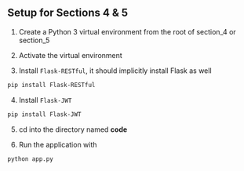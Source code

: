 ## Setup for Sections 4 & 5

1. Create a Python 3 virtual environment from the root of section_4 or section_5

2. Activate the virtual environment

3. Install ```Flask-RESTful```, it should implicitly install Flask as well
```sh
pip install Flask-RESTful
```

4. Install ```Flask-JWT```
```sh
pip install Flask-JWT
```

5. cd into the directory named **code**

6. Run the application with
```sh
python app.py
```  